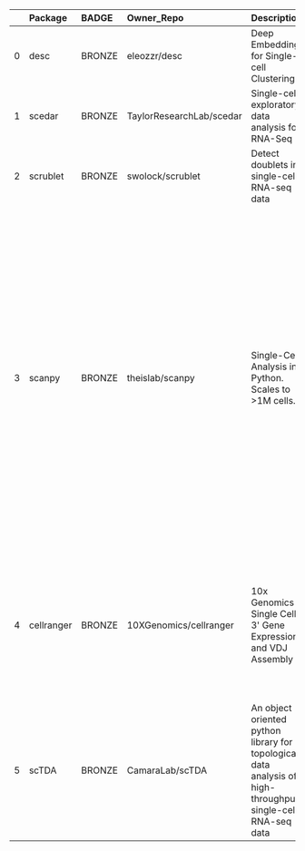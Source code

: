 |    | Package    | BADGE   | Owner_Repo               | Description                                                                                                 | Workflow_Run_Date    | date_created         | last_commit          |   forks |   watchers |   stars | homepage_url                                                                          | has_wiki   |   open_issues | has_downloads   |    Run_ID | Pylint_score   | Pytest_score   | Pip   | Pip_url                              | License   | Build   | Linux   | Mac   | Windows       | Linux_versions   | Mac_versions   | Windows_versions                   | contributor_names                                                                                                                                                                                                                                                                                             | contributor_url                                                                                                                                                                                                                                                                                                                                                                                                                                                                                                                                                                                                                                                                                                                                                                                                                                                                                         | num_contributors     | Github_event_name   |
|---:|:-----------|:--------|:-------------------------|:------------------------------------------------------------------------------------------------------------|:---------------------|:---------------------|:---------------------|--------:|-----------:|--------:|:--------------------------------------------------------------------------------------|:-----------|--------------:|:----------------|----------:|:---------------|:---------------|:------|:-------------------------------------|:----------|:--------|:--------|:------|:--------------|:-----------------|:---------------|:-----------------------------------|:--------------------------------------------------------------------------------------------------------------------------------------------------------------------------------------------------------------------------------------------------------------------------------------------------------------|:--------------------------------------------------------------------------------------------------------------------------------------------------------------------------------------------------------------------------------------------------------------------------------------------------------------------------------------------------------------------------------------------------------------------------------------------------------------------------------------------------------------------------------------------------------------------------------------------------------------------------------------------------------------------------------------------------------------------------------------------------------------------------------------------------------------------------------------------------------------------------------------------------------|:---------------------|:--------------------|
|  0 | desc       | BRONZE  | eleozzr/desc             | Deep Embedding for Single-cell Clustering                                                                   | 2020-07-21T14:05:27Z | 2019-01-23T05:31:30Z | 2020-05-11T15:17:55Z |      10 |          3 |      37 | https://eleozzr.github.io/desc/                                                       | True       |            16 | True            | 177162407 | -10.00         | 0              | True  | https://pypi.org/project/desc/       | True      | True    | 3.6,3.7 |       |               | ubuntu-latest    |                |                                    | eleozzr Yafei611                                                                                                                                                                                                                                                                                              | https://github.com/eleozzr https://github.com/Yafei611                                                                                                                                                                                                                                                                                                                                                                                                                                                                                                                                                                                                                                                                                                                                                                                                                                                  | 2                    | repository_dispatch |
|  1 | scedar     | BRONZE  | TaylorResearchLab/scedar | Single-cell exploratory data analysis for RNA-Seq                                                           | 6.81                 | 2018-03-17T05:22:56Z | 2020-03-16T17:41:47Z |       7 |          5 |      24 |                                                                                       | True       |             0 | True            | 186040671 | 1.00           | True           | True  | logstar benstear                     | True      | 3.6,3.7 |         |       | ubuntu-latest |                  |                | https://pypi.org/project/scedar/   | https://github.com/logstar https://github.com/benstear                                                                                                                                                                                                                                                        | 2                                                                                                                                                                                                                                                                                                                                                                                                                                                                                                                                                                                                                                                                                                                                                                                                                                                                                                       | 2020-07-28T17:42:40Z | repository_dispatch |
|  2 | scrublet   | BRONZE  | swolock/scrublet         | Detect doublets in single-cell RNA-seq data                                                                 |                      | 2018-03-06T03:54:13Z | 2019-11-07T13:23:21Z |      29 |          3 |      17 |                                                                                       | True       |             9 | True            | 186050146 |                |                |       | swolock                              | True      | 3.6,3.7 |         |       | ubuntu-latest |                  |                | https://pypi.org/project/scrublet/ | https://github.com/swolock                                                                                                                                                                                                                                                                                    | 1                                                                                                                                                                                                                                                                                                                                                                                                                                                                                                                                                                                                                                                                                                                                                                                                                                                                                                       | 2020-07-28T17:51:37Z | repository_dispatch |
|  3 | scanpy     | BRONZE  | theislab/scanpy          | Single-Cell Analysis in Python. Scales to >1M cells.                                                        | 2020-07-21T17:48:54Z | 2017-01-29T11:31:11Z | 2020-07-21T15:02:03Z |     256 |         48 |     677 | https://scanpy.readthedocs.io                                                         | True       |           324 | True            | 177420432 | 4.35           | 0              | True  | https://pypi.org/project/scanpy/     | True      | True    | 3.6,3.7 |       |               | ubuntu-latest    |                |                                    | falexwolf flying-sheep ivirshup fidelram Koncopd gokceneraslan awnimo fbrundu a-munoz-rojas VolkerBergen tcallies giovp scottgigante fabianrost84 tomwhite dawe Marius1311 chriscainx rfechtner jorvis simonwm LuckyMD maximilianh ktpolanski grst gamazeps briangottfried fionahamey jamestwebber LouisFaure | https://github.com/falexwolf https://github.com/flying-sheep https://github.com/ivirshup https://github.com/fidelram https://github.com/Koncopd https://github.com/gokceneraslan https://github.com/awnimo https://github.com/fbrundu https://github.com/a-munoz-rojas https://github.com/VolkerBergen https://github.com/tcallies https://github.com/giovp https://github.com/scottgigante https://github.com/fabianrost84 https://github.com/tomwhite https://github.com/dawe https://github.com/Marius1311 https://github.com/chriscainx https://github.com/rfechtner https://github.com/jorvis https://github.com/simonwm https://github.com/LuckyMD https://github.com/maximilianh https://github.com/ktpolanski https://github.com/grst https://github.com/gamazeps https://github.com/briangottfried https://github.com/fionahamey https://github.com/jamestwebber https://github.com/LouisFaure | 30                   | repository_dispatch |
|  4 | cellranger | BRONZE  | 10XGenomics/cellranger   | 10x Genomics Single Cell 3' Gene Expression and VDJ Assembly                                                | 2020-07-22T14:35:35Z | 2017-07-24T03:02:14Z | 2019-02-26T00:48:48Z |      57 |         19 |     120 | https://support.10xgenomics.com/single-cell-gene-expression/software/overview/welcome | True       |            29 | True            | 178588803 |                |                | True  | https://pypi.org/project/cellranger/ | True      | True    | 3.6,3.7 |       |               | ubuntu-latest    |                |                                    | pryvkin10x pmarks sreenathkrishnan hezx evolvedmicrobe nlhepler niranjan628496 jgarthur NarekDshkhunyan adam-azarchs rjrico10x ifiddes-10x meryllewis                                                                                                                                                         | https://github.com/pryvkin10x https://github.com/pmarks https://github.com/sreenathkrishnan https://github.com/hezx https://github.com/evolvedmicrobe https://github.com/nlhepler https://github.com/niranjan628496 https://github.com/jgarthur https://github.com/NarekDshkhunyan https://github.com/adam-azarchs https://github.com/rjrico10x https://github.com/ifiddes-10x https://github.com/meryllewis                                                                                                                                                                                                                                                                                                                                                                                                                                                                                            | 13                   | repository_dispatch |
|  5 | scTDA      | BRONZE  | CamaraLab/scTDA          | An object oriented python library for topological data analysis of high-throughput single-cell RNA-seq data | 2020-07-21T16:00:50Z | 2016-12-22T05:42:07Z | 2018-07-12T20:00:42Z |      21 |          6 |      39 |                                                                                       | True       |             4 | True            | 177302579 | -47.00         | 0              | True  | https://pypi.org/project/scTDA/      | True      | True    | 3.6,3.7 |       |               | ubuntu-latest    |                |                                    | pcamara fbrundu doerlbh                                                                                                                                                                                                                                                                                       | https://github.com/pcamara https://github.com/fbrundu https://github.com/doerlbh                                                                                                                                                                                                                                                                                                                                                                                                                                                                                                                                                                                                                                                                                                                                                                                                                        | 3                    | repository_dispatch |